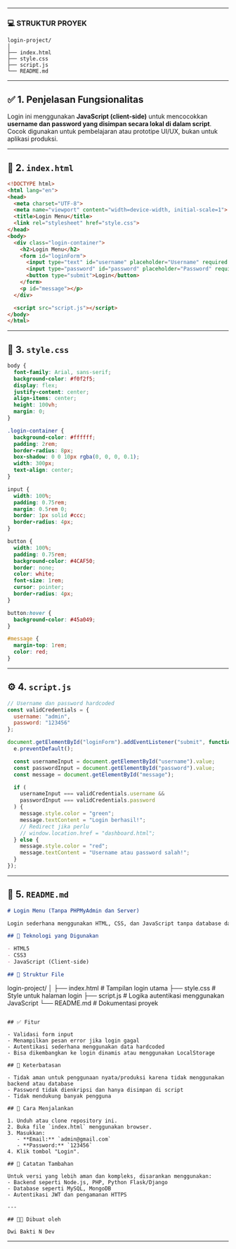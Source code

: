 
---

### 💻 STRUKTUR PROYEK

```
login-project/
│
├── index.html
├── style.css
├── script.js
└── README.md
```

---

## ✅ 1. Penjelasan Fungsionalitas

Login ini menggunakan **JavaScript (client-side)** untuk mencocokkan **username dan password yang disimpan secara lokal di dalam script**. Cocok digunakan untuk pembelajaran atau prototipe UI/UX, bukan untuk aplikasi produksi.

---

## 📄 2. `index.html`

```html
<!DOCTYPE html>
<html lang="en">
<head>
  <meta charset="UTF-8">
  <meta name="viewport" content="width=device-width, initial-scale=1">
  <title>Login Menu</title>
  <link rel="stylesheet" href="style.css">
</head>
<body>
  <div class="login-container">
    <h2>Login Menu</h2>
    <form id="loginForm">
      <input type="text" id="username" placeholder="Username" required />
      <input type="password" id="password" placeholder="Password" required />
      <button type="submit">Login</button>
    </form>
    <p id="message"></p>
  </div>

  <script src="script.js"></script>
</body>
</html>
```

---

## 🎨 3. `style.css`

```css
body {
  font-family: Arial, sans-serif;
  background-color: #f0f2f5;
  display: flex;
  justify-content: center;
  align-items: center;
  height: 100vh;
  margin: 0;
}

.login-container {
  background-color: #ffffff;
  padding: 2rem;
  border-radius: 8px;
  box-shadow: 0 0 10px rgba(0, 0, 0, 0.1);
  width: 300px;
  text-align: center;
}

input {
  width: 100%;
  padding: 0.75rem;
  margin: 0.5rem 0;
  border: 1px solid #ccc;
  border-radius: 4px;
}

button {
  width: 100%;
  padding: 0.75rem;
  background-color: #4CAF50;
  border: none;
  color: white;
  font-size: 1rem;
  cursor: pointer;
  border-radius: 4px;
}

button:hover {
  background-color: #45a049;
}

#message {
  margin-top: 1rem;
  color: red;
}
```

---

## ⚙️ 4. `script.js`

```javascript
// Username dan password hardcoded
const validCredentials = {
  username: "admin",
  password: "123456"
};

document.getElementById("loginForm").addEventListener("submit", function (e) {
  e.preventDefault();

  const usernameInput = document.getElementById("username").value;
  const passwordInput = document.getElementById("password").value;
  const message = document.getElementById("message");

  if (
    usernameInput === validCredentials.username &&
    passwordInput === validCredentials.password
  ) {
    message.style.color = "green";
    message.textContent = "Login berhasil!";
    // Redirect jika perlu
    // window.location.href = "dashboard.html";
  } else {
    message.style.color = "red";
    message.textContent = "Username atau password salah!";
  }
});
```

---

## 📘 5. `README.md`

```markdown
# Login Menu (Tanpa PHPMyAdmin dan Server)

Login sederhana menggunakan HTML, CSS, dan JavaScript tanpa database dan tanpa backend seperti PHP atau MySQL.

## 🔧 Teknologi yang Digunakan

- HTML5
- CSS3
- JavaScript (Client-side)

## 📂 Struktur File

```

login-project/
│
├── index.html       # Tampilan login utama
├── style.css        # Style untuk halaman login
├── script.js        # Logika autentikasi menggunakan JavaScript
└── README.md        # Dokumentasi proyek

```

## ✅ Fitur

- Validasi form input
- Menampilkan pesan error jika login gagal
- Autentikasi sederhana menggunakan data hardcoded
- Bisa dikembangkan ke login dinamis atau menggunakan LocalStorage

## 🚫 Keterbatasan

- Tidak aman untuk penggunaan nyata/produksi karena tidak menggunakan backend atau database
- Password tidak dienkripsi dan hanya disimpan di script
- Tidak mendukung banyak pengguna

## 🚀 Cara Menjalankan

1. Unduh atau clone repository ini.
2. Buka file `index.html` menggunakan browser.
3. Masukkan:
   - **Email:** `admin@gmail.com`
   - **Password:** `123456`
4. Klik tombol "Login".

## 📌 Catatan Tambahan

Untuk versi yang lebih aman dan kompleks, disarankan menggunakan:
- Backend seperti Node.js, PHP, Python Flask/Django
- Database seperti MySQL, MongoDB
- Autentikasi JWT dan pengamanan HTTPS

---

## 🧑‍💻 Dibuat oleh

Dwi Bakti N Dev
```

---
